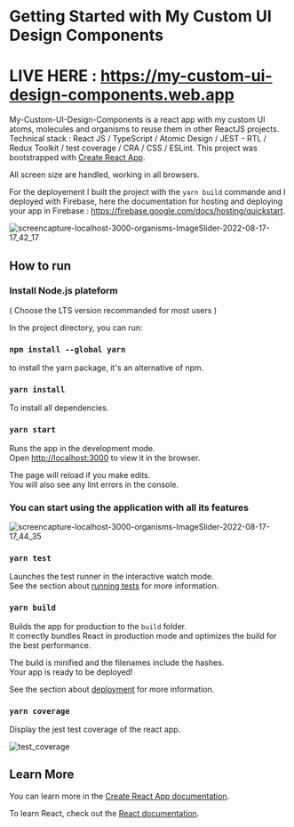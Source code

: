 # Getting Started with My Custom UI Design Components

# LIVE HERE : https://my-custom-ui-design-components.web.app

My-Custom-UI-Design-Components is a react app with my custom UI atoms, molecules and organisms to reuse them in other ReactJS projects.
Technical stack : React JS / TypeScript / Atomic Design / JEST - RTL / Redux Toolkit / test coverage / CRA / CSS / ESLint.
This project was bootstrapped with [Create React App](https://github.com/facebook/create-react-app).

All screen size are handled, working in all browsers.

For the deployement I built the project with the `yarn build` commande and I deployed with Firebase, here the documentation for hosting and deploying your app in Firebase : https://firebase.google.com/docs/hosting/quickstart.

![screencapture-localhost-3000-organisms-ImageSlider-2022-08-17-17_42_17](https://user-images.githubusercontent.com/52780772/185183927-b99536cb-42ef-45da-a349-7652f45c66ce.png)

## How to run

### Install Node.js plateform

( Choose the LTS version recommanded for most users )

In the project directory, you can run:

### `npm install --global yarn`

to install the yarn package, it's an alternative of npm.

### `yarn install`

To install all dependencies.

### `yarn start`

Runs the app in the development mode.\
Open [http://localhost:3000](http://localhost:3000) to view it in the browser.

The page will reload if you make edits.\
You will also see any lint errors in the console.

### You can start using the application with all its features

![screencapture-localhost-3000-organisms-ImageSlider-2022-08-17-17_44_35](https://user-images.githubusercontent.com/52780772/185183828-f6d2c363-c9de-42d2-810a-5e929c0d9002.png)

### `yarn test`

Launches the test runner in the interactive watch mode.\
See the section about [running tests](https://facebook.github.io/create-react-app/docs/running-tests) for more information.

### `yarn build`

Builds the app for production to the `build` folder.\
It correctly bundles React in production mode and optimizes the build for the best performance.

The build is minified and the filenames include the hashes.\
Your app is ready to be deployed!

See the section about [deployment](https://facebook.github.io/create-react-app/docs/deployment) for more information.

### `yarn coverage`

Display the jest test coverage of the react app.

![test_coverage](https://user-images.githubusercontent.com/52780772/185182899-60f60214-7074-49c6-b58f-cf8668229010.PNG)

## Learn More

You can learn more in the [Create React App documentation](https://facebook.github.io/create-react-app/docs/getting-started).

To learn React, check out the [React documentation](https://reactjs.org/).
